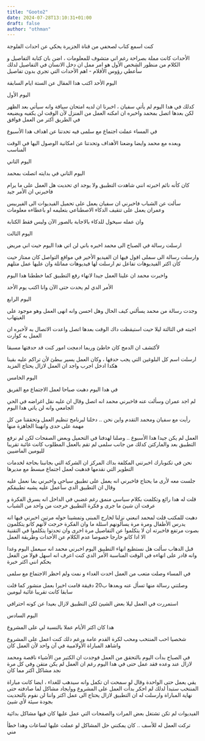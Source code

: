 ```yaml
---
title: "Gooto2"
date: 2024-07-28T13:10:31+01:00
draft: false
author: "othman"
---
```


كنت اسمع كتاب لصحفي من قناة الجزيرة يحكي عن احدات الفلوجة

الأحدات كانت مملة بصراحة رغم اني متشوف للمعلومات ، اضن بان كتابة التفاصيل و الكلام من منظور الشخص الأول هو امر ممل ان دخل الانسان في التفاصيل لدلك سأعطي رؤوس الأقلام - اهم الأحدات التي تجري بدون تفاصيل

اليوم الأحد اكتب هدا المقال عن الستة ايام السابقة

اليوم الأول

كدلك في هدا اليوم لم يأتي سفيان ، اخبرنا ان لديه امتحان سياقة وانه سيأتي بعد الظهر لكن بعدها اتصل بمحمد واخبره ان امكنه العمل من المنزل لأن الوقت لن يكفيه ويضيعه في الطريق اكتر من العمل فوافق

في المساء عملت اجتماع مع سلمى فيه تحدتنا عن اهداف هدا الأسبوع

وبعده مع محمد وايضا وضعنا الأهداف وتحدتنا عن امكانية الوصول اليها في الوقت المناسب

اليوم التاني

اليوم التاني في بدايته اتصلت بمحمد

كان كأنه نائم اخبرته انني شاهدت التطبيق ولا يوجد اي تحديت هل العمل على ما يرام فاخبرني ان الأمر جيد

سألت عن الشباب فاخبرني ان سفيان يعمل على تحميل الفيديوات الى الفيربيس وعمران يعمل على تتقيف الدكاء الاصطناعي بتعليمه او باعطاءه معلومات

وان عمله سيخول للدكاء بالاجابة بالصور الآن وليس فقط الكتابة

اليوم التالت

ارسلت رسالة في الصباح الى محمد اخبره باني لن اتي هدا اليوم حيت اني مريض

وارسلت رسالة الى سملى اقول فيها ان الفيديو الأخير في مواقع التواصل كان ممتاز حيت كان اكتر الفيديوهات تفاعل تم ارسلت لها فيديوهات مماتلة وان عليها عمل متلهم

واخبرت محمد ان علينا العمل جيدا لانهاء رفع التطبيق كما خططنا هدا اليوم

الأمر الدي لم يحدت حتى الآن وانا اكتب يوم الأحد

اليوم الرابع

وجدت رسالة من محمد يسألني كيف الحال وهل احسن وانه انهى العمل وهو موجود على الغيتهاب

اجبته في التالتة ليلا حيت استيقظت داك الوقت بعدها اتصل واعدت الاتصال به لأخبره ان العمل به كوارت

لأكتشف ان الدمج كان خاطئ وربما ادمجت امور كنت قد حدفتها مسبقا

ارسلت اسم كل البلوغين التي يجب حدفها ، وكان العمل يسير ببطئ لأن تراكم عليه بقينا هكدا ادخل اجرب واجد ان العمل لازال يحتاج المزيد

اليوم الخامس

في هدا اليوم دهبت صباحا لعمل الاجتماع مع الفريق

لم اجد عمران وسألت عنه فاخبرني محمد انه اتصل وقال ان عليه نقل اغراضه في الحي الجامعي وانه لن ياتي هدا اليوم

رأيت مع سفيان ومحمد التقدم واين نحن .. دخلنا لبرنامج تنظيم العمل وتحققنا من كل مهمة على حدى وانهينا الجاهزة منها

العمل لم يكن جيدا هدا الأسبوع .. وصلنا لهدفنا في التحميل وبعض الصفحات لكن لم نرفع التطبيق بعد والماركتن كدلك من جانب سلمى لم تقم بالعمل المطلوب كانت غائبة تقريبا لليومين الماضيين

نحن في تكنوبارك اخبرتني المكلفة بداك المركز ان الشركة التي بجانبنا بحاجة لخدمات التطوير التي نقدمها فدهبت لعمل اجتماع مبسط مع مديرها

جلست معه لأرى ما يحتاج فاخبرني انه يعمل على تطبيق سياحي واخبرني بما نعمل عليه وقال ان التطبيق الدي سأعمل عليه يشبه تطبيقكم

قلت له هدا رائع وتكلمت بكلام سياسي منمق رغم غضبي في الداخل انه يسرق الفكرة و عرفت ان شيئ ما جرى و فكرة التطبيق خرجت من واحد من الشباب

دهبت للمكتب قلت لمحمد اتبعني نزلنا لخارج المبنى وتمشينا حوله مرتين اخبرني فيها انه يدرس الأطفال ومرة مرة يسألونهم اسئلة ما وان الفكرة خرجت لأنهم كانو يتكلمون بصوت مرتفع فاخبرته ان لا يتكلموا عن التفاصيل مرة اخرى وان تحدتوا يتكلموا في التقنية الا ادا كانو خارجا خصوصا عدم الكلام عن الأحدات وطريقة العمل

قبل الدهاب سألت هل نستطيع انهاء التطبيق اليوم اخبرني محمد انه سيعمل اليوم وغدا وانه قادر على انهاءه في الوقت المناسبة الأمر الدي كنت اعرف انه اسهل قولا من الفعل بحكم انني اكتر خبرة

في المساء وصلت متعب من العمل اخدت الغداء و نمت ولم احظر الاجتماع مع سلمى

وصلتني رسالة منها تسأل عنه وبعدها ب20 دقيقة قامت اخيرا بعمل منشور كما قلت سابقا كانت تقريبا غائبة ليومين

استمررت في العمل ليلا بعض الشيئ لكن التطبيق لازال بعيدا عن كونه احترافي

اليوم السادس

هدا كان اكتر الأيام عملا بالنسبة لي على المشروع

شخصيا احب المنتخب ومحب لكرة القدم عامة ورغم دلك كنت اعمل على المشروع واشاهد المباراة الأولامبية في آن واحد لأن العمل كان

في الصباح بدأت اليوم بالتحقق من العمل فوجدت ان الكتير من الأشياء ناقصة ومحمد لازال عند وعده فقد عمل حتى في هدا اليوم رغم ان العمل لم يكن متقن وفي كل مرة نجد مشاكل اكتر مما كان

يقي يعمل حتى الواحدة وقال لو سمحت ان تكمل وانه سيدهب للغداء ، ايضا كانت مباراة المنتخب ستبدأ لدلك لم احكر بدأت العمل على المشروع ووايجاد مشاكل لما صادفته حتى نهاية المباراة وارسلت له ان التطبيق لازال يحتاج الى عمل اكتر واننا لن نقوم بالتحديت بجودة سيئة لأي شيئ

الفيديوات لم تكن تشتغل بعض المرات والصفحات التي عمل عليها كان فيها مشاكل بدائية

تركت العمل له للأسف .. كان يمكنني حل المشاكل لو عملت عليها لساعات وهدا خطأ مني
